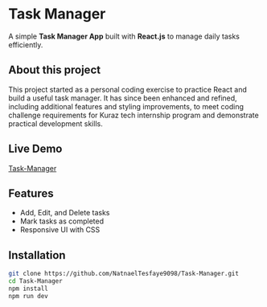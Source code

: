 # Task Manager

A simple **Task Manager App** built with **React.js** to manage daily tasks efficiently. 

## About this project

This project started as a personal coding exercise to practice React and build a useful task manager.
It has since been enhanced and refined, including additional features and styling improvements, to meet coding challenge requirements for Kuraz tech internship program and demonstrate practical development skills.

## Live Demo
[Task-Manager](https://voluble-gaufre-9a69c8.netlify.app/)

## Features  
- Add, Edit, and Delete tasks  
- Mark tasks as completed  
- Responsive UI with CSS

## Installation  


```sh
git clone https://github.com/NatnaelTesfaye9098/Task-Manager.git
cd Task-Manager
npm install
npm run dev
